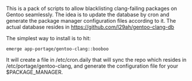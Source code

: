 This is a pack of scripts to allow blacklisting clang-failing packages on Gentoo seamlessly. The idea is to update the database by cron and generate the package manager configuration files according to it. The actual database resides in https://github.com/l29ah/gentoo-clang-db

The simplest way to install is to hit:

	emerge app-portage/gentoo-clang::booboo

It will create a file in /etc/cron.daily that will sync the repo which resides in /etc/portage/gentoo-clang, and generate the configuration file for your $PACKAGE_MANAGER.
